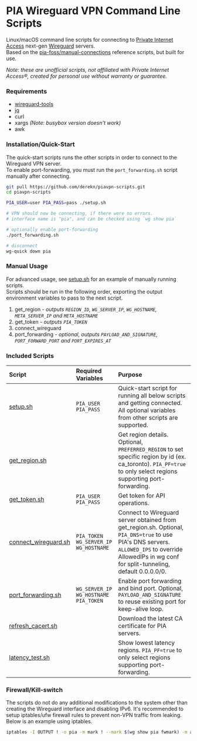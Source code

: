 PIA Wireguard VPN Command Line Scripts
======================================

Linux/macOS command line scripts for connecting to [Private Internet Access](https://www.privateinternetaccess.com/) next-gen [Wireguard](https://www.wireguard.com/) servers.  
Based on the [pia-foss/manual-connections](https://github.com/pia-foss/manual-connections) reference scripts, but built for use.

_Note: these are unofficial scripts, not affiliated with Private Internet Access®, created for personal use without warranty or guarantee._

### Requirements

- [wireguard-tools](https://github.com/WireGuard/wireguard-tools)
- [jq](https://stedolan.github.io/jq/)
- curl
- xargs _(Note: busybox version doesn't work)_
- awk

### Installation/Quick-Start

The quick-start scripts runs the other scripts in order to connect to the Wireguard VPN server.  
To enable port-forwarding, you must run the `port_forwarding.sh` script manually after connecting.

```sh
git pull https://github.com/derekn/piavpn-scripts.git
cd piavpn-scripts

PIA_USER=user PIA_PASS=pass ./setup.sh

# VPN should now be connecting, if there were no errors.
# interface name is "pia", and can be checked using `wg show pia`

# optionally enable port-forwarding
./port_forwarding.sh

# disconnect
wg-quick down pia
```

### Manual Usage

For advanced usage, see [setup.sh](setup.sh) for an example of manually running scripts.  
Scripts should be run in the following order, exporting the output environment variables to pass to the next script.

1. get_region - _outputs `REGION_ID`, `WG_SERVER_IP`, `WG_HOSTNAME`, `META_SERVER_IP` and `META_HOSTNAME`_
1. get_token - _outputs `PIA_TOKEN`_
1. connect_wireguard
1. port_forwarding - _optional, outputs `PAYLOAD_AND_SIGNATURE`, `PORT_FORWARD_PORT` and `PORT_EXPIRES_AT`_

### Included Scripts

| Script | Required Variables | Purpose |
| :--- | :--- | :--- |
| [setup.sh](setup.sh) | `PIA_USER`<br>`PIA_PASS` | Quick-start script for running all below scripts and getting connected. All optional variables from other scripts are supported. |
| [get_region.sh](get_region.sh) | | Get region details.<br>Optional, `PREFERRED_REGION` to set specific region by id (ex. ca_toronto). `PIA_PF=true` to only select regions supporting port-forwarding. |
| [get_token.sh](get_token.sh) | `PIA_USER`<br>`PIA_PASS` | Get token for API operations. |
| [connect_wireguard.sh](connect_wireguard.sh) | `PIA_TOKEN`<br>`WG_SERVER_IP`<br>`WG_HOSTNAME` | Connect to Wireguard server obtained from get_region.sh. Optional, `PIA_DNS=true` to use PIA's DNS servers. `ALLOWED_IPS` to override AllowedIPs in wg conf for split-tunneling, default 0.0.0.0/0. |
| [port_forwarding.sh](port_forwarding.sh) | `WG_SERVER_IP`<br>`WG_HOSTNAME`<br>`PIA_TOKEN` | Enable port forwarding and bind port. Optional, `PAYLOAD_AND_SIGNATURE` to reuse existing port for keep-alive loop. |
| [refresh_cacert.sh](refresh_cacert.sh) | | Download the latest CA certificate for PIA servers. |
| [latency_test.sh](latency_test.sh) | | Show lowest latency regions. `PIA_PF=true` to only select regions supporting port-forwarding. |

### Firewall/Kill-switch

The scripts do not do any additional modifications to the system other than creating the Wireguard interface and disabling IPv6.
It's recommended to setup iptables/ufw firewall rules to prevent non-VPN traffic from leaking.  
Below is an example using iptables.

```sh
iptables -I OUTPUT ! -o pia -m mark ! --mark $(wg show pia fwmark) -m addrtype ! --dst-type LOCAL -j REJECT
```
